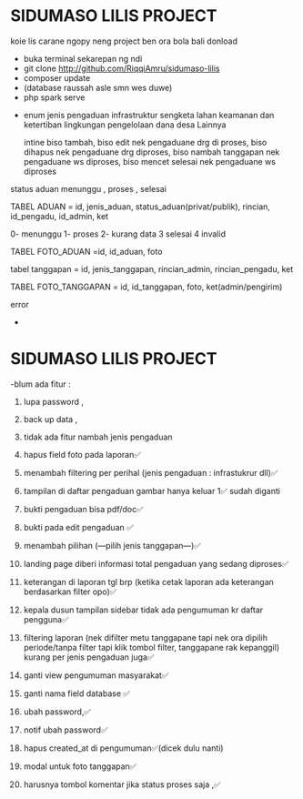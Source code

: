 # SIDUMASO LILIS PROJECT

koie lis carane ngopy neng project ben ora bola bali donload

- buka terminal sekarepan ng ndi
- git clone http://github.com/RiqqiAmru/sidumaso-lilis
- composer update
- (database raussah asle smn wes duwe)
- php spark serve

* enum jenis pengaduan
  infrastruktur
  sengketa lahan
  keamanan dan ketertiban
  lingkungan
  pengelolaan dana desa
  Lainnya

  intine biso tambah,
  biso edit nek pengaduane drg di proses,
  biso dihapus nek pengaduane drg diproses,
  biso nambah tanggapan nek pengaduane ws diproses,
  biso mencet selesai nek pengaduane ws diproses

status aduan
menunggu , proses , selesai

TABEL ADUAN = id, jenis_aduan, status_aduan(privat/publik), rincian, id_pengadu, id_admin, ket

0- menunggu
1- proses
2- kurang data
3 selesai
4 invalid

TABEL FOTO_ADUAN =id, id_aduan, foto

tabel tanggapan = id, jenis_tanggapan, rincian_admin, rincian_pengadu, ket

TABEL FOTO_TANGGAPAN = id, id_tanggapan, foto, ket(admin/pengirim)

error

-

# SIDUMASO LILIS PROJECT

-blum ada fitur :

1. lupa password ,
2. back up data ,
3. tidak ada fitur nambah jenis pengaduan

4. hapus field foto pada laporan✅
5. menambah filtering per perihal (jenis pengaduan : infrastukrur dll)✅
6. tampilan di daftar pengaduan gambar hanya keluar 1✅ sudah diganti
7. bukti pengaduan bisa pdf/doc✅
8. bukti pada edit pengaduan ✅
9. menambah pilihan (—pilih jenis tanggapan—)✅
10. landing page diberi informasi total pengaduan yang sedang diproses✅
11. keterangan di laporan tgl brp (ketika cetak laporan ada keterangan berdasarkan filter opo)✅
12. kepala dusun tampilan sidebar tidak ada pengumuman kr daftar pengguna✅
13. filtering laporan (nek difilter metu tanggapane tapi nek ora dipilih periode/tanpa filter tapi klik tombol filter, tanggapane rak kepanggil) kurang per jenis pengaduan juga✅
14. ganti view pengumuman masyarakat✅
15. ganti nama field database ✅
16. ubah password,✅
17. notif ubah password✅
18. hapus created_at di pengumuman✅(dicek dulu nanti)
19. modal untuk foto tanggapan✅
20. harusnya tombol komentar jika status proses saja ,✅
